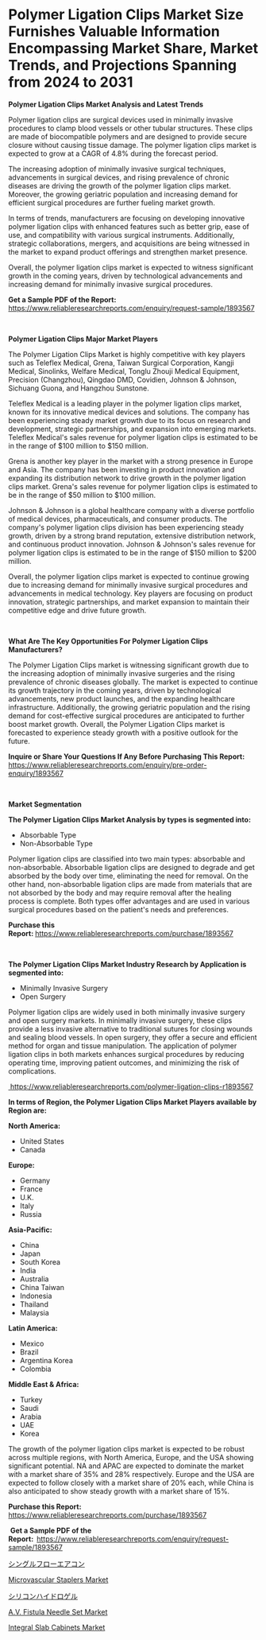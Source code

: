 <p><h1>Polymer Ligation Clips Market Size Furnishes Valuable Information Encompassing Market Share, Market Trends, and Projections Spanning from 2024 to 2031</h1></p><p><strong>Polymer Ligation Clips Market Analysis and Latest Trends</strong></p>
<p><p>Polymer ligation clips are surgical devices used in minimally invasive procedures to clamp blood vessels or other tubular structures. These clips are made of biocompatible polymers and are designed to provide secure closure without causing tissue damage. The polymer ligation clips market is expected to grow at a CAGR of 4.8% during the forecast period.</p><p>The increasing adoption of minimally invasive surgical techniques, advancements in surgical devices, and rising prevalence of chronic diseases are driving the growth of the polymer ligation clips market. Moreover, the growing geriatric population and increasing demand for efficient surgical procedures are further fueling market growth.</p><p>In terms of trends, manufacturers are focusing on developing innovative polymer ligation clips with enhanced features such as better grip, ease of use, and compatibility with various surgical instruments. Additionally, strategic collaborations, mergers, and acquisitions are being witnessed in the market to expand product offerings and strengthen market presence.</p><p>Overall, the polymer ligation clips market is expected to witness significant growth in the coming years, driven by technological advancements and increasing demand for minimally invasive surgical procedures.</p></p>
<p><strong>Get a Sample PDF of the Report:&nbsp;</strong> <a href="https://www.reliableresearchreports.com/enquiry/request-sample/1893567">https://www.reliableresearchreports.com/enquiry/request-sample/1893567</a></p>
<p>&nbsp;</p>
<p><strong>Polymer Ligation Clips Major Market Players</strong></p>
<p><p>The Polymer Ligation Clips Market is highly competitive with key players such as Teleflex Medical, Grena, Taiwan Surgical Corporation, Kangji Medical, Sinolinks, Welfare Medical, Tonglu Zhouji Medical Equipment, Precision (Changzhou), Qingdao DMD, Covidien, Johnson & Johnson, Sichuang Guona, and Hangzhou Sunstone.</p><p>Teleflex Medical is a leading player in the polymer ligation clips market, known for its innovative medical devices and solutions. The company has been experiencing steady market growth due to its focus on research and development, strategic partnerships, and expansion into emerging markets. Teleflex Medical's sales revenue for polymer ligation clips is estimated to be in the range of $100 million to $150 million.</p><p>Grena is another key player in the market with a strong presence in Europe and Asia. The company has been investing in product innovation and expanding its distribution network to drive growth in the polymer ligation clips market. Grena's sales revenue for polymer ligation clips is estimated to be in the range of $50 million to $100 million.</p><p>Johnson & Johnson is a global healthcare company with a diverse portfolio of medical devices, pharmaceuticals, and consumer products. The company's polymer ligation clips division has been experiencing steady growth, driven by a strong brand reputation, extensive distribution network, and continuous product innovation. Johnson & Johnson's sales revenue for polymer ligation clips is estimated to be in the range of $150 million to $200 million.</p><p>Overall, the polymer ligation clips market is expected to continue growing due to increasing demand for minimally invasive surgical procedures and advancements in medical technology. Key players are focusing on product innovation, strategic partnerships, and market expansion to maintain their competitive edge and drive future growth.</p></p>
<p>&nbsp;</p>
<p><strong>What Are The Key Opportunities For Polymer Ligation Clips Manufacturers?</strong></p>
<p><p>The Polymer Ligation Clips market is witnessing significant growth due to the increasing adoption of minimally invasive surgeries and the rising prevalence of chronic diseases globally. The market is expected to continue its growth trajectory in the coming years, driven by technological advancements, new product launches, and the expanding healthcare infrastructure. Additionally, the growing geriatric population and the rising demand for cost-effective surgical procedures are anticipated to further boost market growth. Overall, the Polymer Ligation Clips market is forecasted to experience steady growth with a positive outlook for the future.</p></p>
<p><strong>Inquire or Share Your Questions If Any Before Purchasing This Report:</strong> <a href="https://www.reliableresearchreports.com/enquiry/pre-order-enquiry/1893567">https://www.reliableresearchreports.com/enquiry/pre-order-enquiry/1893567</a></p>
<p>&nbsp;</p>
<p><strong>Market Segmentation</strong></p>
<p><strong>The Polymer Ligation Clips Market Analysis by types is segmented into:</strong></p>
<p><ul><li>Absorbable Type</li><li>Non-Absorbable Type</li></ul></p>
<p><p>Polymer ligation clips are classified into two main types: absorbable and non-absorbable. Absorbable ligation clips are designed to degrade and get absorbed by the body over time, eliminating the need for removal. On the other hand, non-absorbable ligation clips are made from materials that are not absorbed by the body and may require removal after the healing process is complete. Both types offer advantages and are used in various surgical procedures based on the patient's needs and preferences.</p></p>
<p><strong>Purchase this Report:&nbsp;</strong><a href="https://www.reliableresearchreports.com/purchase/1893567">https://www.reliableresearchreports.com/purchase/1893567</a></p>
<p>&nbsp;</p>
<p><strong>The Polymer Ligation Clips Market Industry Research by Application is segmented into:</strong></p>
<p><ul><li>Minimally Invasive Surgery</li><li>Open Surgery</li></ul></p>
<p><p>Polymer ligation clips are widely used in both minimally invasive surgery and open surgery markets. In minimally invasive surgery, these clips provide a less invasive alternative to traditional sutures for closing wounds and sealing blood vessels. In open surgery, they offer a secure and efficient method for organ and tissue manipulation. The application of polymer ligation clips in both markets enhances surgical procedures by reducing operating time, improving patient outcomes, and minimizing the risk of complications.</p></p>
<p><a href="https://www.reliableresearchreports.com/polymer-ligation-clips-r1893567">&nbsp;https://www.reliableresearchreports.com/polymer-ligation-clips-r1893567</a></p>
<p><strong>In terms of Region, the Polymer Ligation Clips Market Players available by Region are:</strong></p>
<p>
    <p> <strong> North America: </strong>
        <ul>
            <li>United States</li>
            <li>Canada</li>
        </ul>
        </p> 
    <p> <strong> Europe: </strong>
        <ul>
            <li>Germany</li>
            <li>France</li>
            <li>U.K.</li>
            <li>Italy</li>
            <li>Russia</li>
        </ul>
        </p> 
    <p> <strong> Asia-Pacific: </strong>
        <ul>
            <li>China</li>
            <li>Japan</li>
            <li>South Korea</li>
            <li>India</li>
            <li>Australia</li>
            <li>China Taiwan</li>
            <li>Indonesia</li>
            <li>Thailand</li>
            <li>Malaysia</li>
        </ul>
        </p> 
    <p> <strong> Latin America: </strong>
        <ul>
            <li>Mexico</li>
            <li>Brazil</li>
            <li>Argentina Korea</li>
            <li>Colombia</li>
        </ul>
        </p> 
    <p> <strong> Middle East & Africa: </strong>
        <ul>
            <li>Turkey</li>
            <li>Saudi</li>
            <li>Arabia</li>
            <li>UAE</li>
            <li>Korea</li>
        </ul>
    </p>
    </p>
<p><p>The growth of the polymer ligation clips market is expected to be robust across multiple regions, with North America, Europe, and the USA showing significant potential. NA and APAC are expected to dominate the market with a market share of 35% and 28% respectively. Europe and the USA are expected to follow closely with a market share of 20% each, while China is also anticipated to show steady growth with a market share of 15%.</p></p>
<p><strong>Purchase this Report: </strong><a href="https://www.reliableresearchreports.com/purchase/1893567">https://www.reliableresearchreports.com/purchase/1893567</a></p>
<p>&nbsp;<strong>Get a Sample PDF of the Report:&nbsp;&nbsp;</strong><a href="https://www.reliableresearchreports.com/enquiry/request-sample/1893567">https://www.reliableresearchreports.com/enquiry/request-sample/1893567</a></p>
<p><strong></strong></p>
<p><p><a href="https://github.com/andrade7361/Market-Research-Report-List-2/blob/main/7038473168801.md">シングルフローエアコン</a></p><p><a href="https://www.linkedin.com/pulse/global-microvascular-staplers-market-product-type-application-igmde?trackingId=%2BTOXKtz3FSvvBVgJkDMPYQ%3D%3D">Microvascular Staplers Market</a></p><p><a href="https://github.com/RaeJenkins1952/Market-Research-Report-List-1/blob/main/8404942168802.md">シリコンハイドロゲル</a></p><p><a href="https://www.linkedin.com/pulse/market-forecast-global-av-fistula-needle-set-trends-ivr8e?trackingId=WRpqghtl7l9d5L3xV05NFw%3D%3D">A.V. Fistula Needle Set Market</a></p><p><a href="https://github.com/guneycigdem35/Market-Research-Report-List-4/blob/main/integral-slab-cabinets-market.md">Integral Slab Cabinets Market</a></p></p>